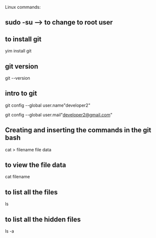 Linux commands:

## sudo -su --> to change to root user

## to install git
yim install git

## git version 
git --version


## intro to git

git config --global user.name"developer2"


git config --global user.mail"developer2@gmail.com"


## Creating and inserting the commands in the git bash

cat > filename
file data


## to view the file data
cat filename

## to list all the files
ls

## to list all the hidden files
ls -a


